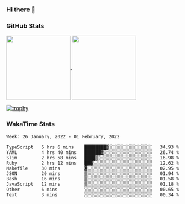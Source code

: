 ### Hi there 👋

### GitHub Stats

<a href="https://github.com/anuraghazra/github-readme-stats">
  <img align="center" height="170px" src="https://github-readme-stats.vercel.app/api/top-langs/?username=tksfjt1024&layout=compact&count_private=true&show_icons=true&show_icons=true&theme=graywhite" />
</a>
<a href="https://github.com/anuraghazra/github-readme-stats">
  <img align="center" height="170px" src="https://github-readme-stats.vercel.app/api?username=tksfjt1024&count_private=true&show_icons=true&show_icons=true&theme=graywhite" />
</a>

[![trophy](https://github-profile-trophy.vercel.app/?username=tksfjt1024)](https://github.com/ryo-ma/github-profile-trophy)

### WakaTime Stats

<!--START_SECTION:waka-->
```text
Week: 26 January, 2022 - 01 February, 2022

TypeScript   6 hrs 6 mins    ████████▓░░░░░░░░░░░░░░░░   34.93 % 
YAML         4 hrs 40 mins   ██████▓░░░░░░░░░░░░░░░░░░   26.74 % 
Slim         2 hrs 58 mins   ████▒░░░░░░░░░░░░░░░░░░░░   16.98 % 
Ruby         2 hrs 12 mins   ███░░░░░░░░░░░░░░░░░░░░░░   12.62 % 
Makefile     30 mins         ▓░░░░░░░░░░░░░░░░░░░░░░░░   02.95 % 
JSON         20 mins         ▒░░░░░░░░░░░░░░░░░░░░░░░░   01.94 % 
Bash         16 mins         ▒░░░░░░░░░░░░░░░░░░░░░░░░   01.58 % 
JavaScript   12 mins         ▒░░░░░░░░░░░░░░░░░░░░░░░░   01.18 % 
Other        6 mins          ░░░░░░░░░░░░░░░░░░░░░░░░░   00.65 % 
Text         3 mins          ░░░░░░░░░░░░░░░░░░░░░░░░░   00.34 % 
```
<!--END_SECTION:waka-->
